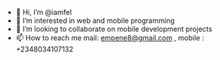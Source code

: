 - 👋 Hi, I’m @iamfel
- 👀 I’m interested in web and mobile programming
- 💞️ I’m looking to collaborate on mobile development projects
- 📫 How to reach me mail: empene8@gmail.com , mobile : +2348034107132

<!---
iamfel/iamfel is a ✨ special ✨ repository because its `README.md` (this file) appears on your GitHub profile.
You can click the Preview link to take a look at your changes.
--->
